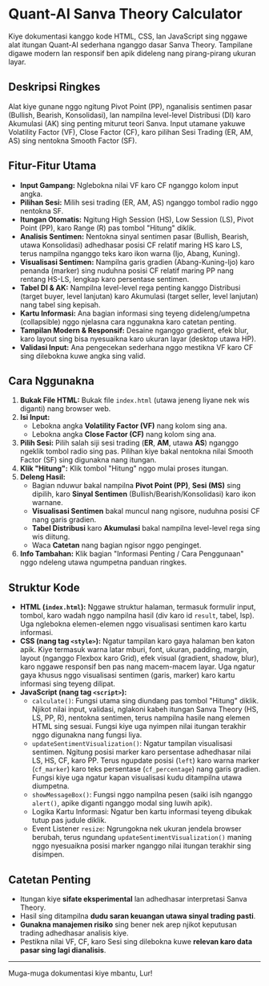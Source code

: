# Quant-AI Sanva Theory Calculator

Kiye dokumentasi kanggo kode HTML, CSS, lan JavaScript sing nggawe alat itungan Quant-AI sederhana nganggo dasar Sanva Theory. Tampilane digawe modern lan responsif ben apik dideleng nang pirang-pirang ukuran layar.

## Deskripsi Ringkes

Alat kiye gunane nggo ngitung Pivot Point (PP), nganalisis sentimen pasar (Bullish, Bearish, Konsolidasi), lan nampilna level-level Distribusi (DI) karo Akumulasi (AK) sing penting miturut teori Sanva. Input utamane yakuwe Volatility Factor (VF), Close Factor (CF), karo pilihan Sesi Trading (ER, AM, AS) sing nentokna Smooth Factor (SF).

## Fitur-Fitur Utama

* **Input Gampang:** Nglebokna nilai VF karo CF nganggo kolom input angka.
* **Pilihan Sesi:** Milih sesi trading (ER, AM, AS) nganggo tombol radio nggo nentokna SF.
* **Itungan Otomatis:** Ngitung High Session (HS), Low Session (LS), Pivot Point (PP), karo Range (R) pas tombol "Hitung" diklik.
* **Analisis Sentimen:** Nentokna sinyal sentimen pasar (Bullish, Bearish, utawa Konsolidasi) adhedhasar posisi CF relatif maring HS karo LS, terus nampilna nganggo teks karo ikon warna (Ijo, Abang, Kuning).
* **Visualisasi Sentimen:** Nampilna garis gradien (Abang-Kuning-Ijo) karo penanda (marker) sing nuduhna posisi CF relatif maring PP nang rentang HS-LS, lengkap karo persentase sentimen.
* **Tabel DI & AK:** Nampilna level-level rega penting kanggo Distribusi (target buyer, level lanjutan) karo Akumulasi (target seller, level lanjutan) nang tabel sing kepisah.
* **Kartu Informasi:** Ana bagian informasi sing teyeng dideleng/umpetna (collapsible) nggo njelasna cara nggunakna karo catetan penting.
* **Tampilan Modern & Responsif:** Desaine nganggo gradient, efek blur, karo layout sing bisa nyesuaikna karo ukuran layar (desktop utawa HP).
* **Validasi Input:** Ana pengecekan sederhana nggo mestikna VF karo CF sing dilebokna kuwe angka sing valid.

## Cara Nggunakna

1.  **Bukak File HTML:** Bukak file `index.html` (utawa jeneng liyane nek wis diganti) nang browser web.
2.  **Isi Input:**
    * Lebokna angka **Volatility Factor (VF)** nang kolom sing ana.
    * Lebokna angka **Close Factor (CF)** nang kolom sing ana.
3.  **Pilih Sesi:** Pilih salah siji sesi trading (**ER**, **AM**, utawa **AS**) nganggo ngeklik tombol radio sing pas. Pilihan kiye bakal nentokna nilai Smooth Factor (SF) sing digunakna nang itungan.
4.  **Klik "Hitung":** Klik tombol "Hitung" nggo mulai proses itungan.
5.  **Deleng Hasil:**
    * Bagian nduwur bakal nampilna **Pivot Point (PP)**, **Sesi (MS)** sing dipilih, karo **Sinyal Sentimen** (Bullish/Bearish/Konsolidasi) karo ikon warnane.
    * **Visualisasi Sentimen** bakal muncul nang ngisore, nuduhna posisi CF nang garis gradien.
    * **Tabel Distribusi** karo **Akumulasi** bakal nampilna level-level rega sing wis diitung.
    * Waca **Catetan** nang bagian ngisor nggo penginget.
6.  **Info Tambahan:** Klik bagian "Informasi Penting / Cara Penggunaan" nggo ndeleng utawa ngumpetna panduan ringkes.

## Struktur Kode

* **HTML (`index.html`):** Nggawe struktur halaman, termasuk formulir input, tombol, karo wadah nggo nampilna hasil (div karo id `result`, tabel, lsp). Uga nglebokna elemen-elemen nggo visualisasi sentimen karo kartu informasi.
* **CSS (nang tag `<style>`):** Ngatur tampilan karo gaya halaman ben katon apik. Kiye termasuk warna latar mburi, font, ukuran, padding, margin, layout (nganggo Flexbox karo Grid), efek visual (gradient, shadow, blur), karo nggawe responsif ben pas nang macem-macem layar. Uga ngatur gaya khusus nggo visualisasi sentimen (garis, marker) karo kartu informasi sing teyeng dilipat.
* **JavaScript (nang tag `<script>`):**
    * `calculate()`: Fungsi utama sing diundang pas tombol "Hitung" diklik. Njikot nilai input, validasi, nglakoni kabeh itungan Sanva Theory (HS, LS, PP, R), nentokna sentimen, terus nampilna hasile nang elemen HTML sing sesuai. Fungsi kiye uga nyimpen nilai itungan terakhir nggo digunakna nang fungsi liya.
    * `updateSentimentVisualization()`: Ngatur tampilan visualisasi sentimen. Ngitung posisi marker karo persentase adhedhasar nilai LS, HS, CF, karo PP. Terus ngupdate posisi (`left`) karo warna marker (`cf_marker`) karo teks persentase (`cf_percentage`) nang garis gradien. Fungsi kiye uga ngatur kapan visualisasi kudu ditampilna utawa diumpetna.
    * `showMessageBox()`: Fungsi nggo nampilna pesen (saiki isih nganggo `alert()`, apike diganti nganggo modal sing luwih apik).
    * Logika Kartu Informasi: Ngatur ben kartu informasi teyeng dibukak tutup pas judule diklik.
    * Event Listener `resize`: Ngrungokna nek ukuran jendela browser berubah, terus ngundang `updateSentimentVisualization()` maning nggo nyesuaikna posisi marker nganggo nilai itungan terakhir sing disimpen.

## Catetan Penting

* Itungan kiye **sifate eksperimental** lan adhedhasar interpretasi Sanva Theory.
* Hasil sing ditampilna **dudu saran keuangan utawa sinyal trading pasti**.
* **Gunakna manajemen risiko** sing bener nek arep njikot keputusan trading adhedhasar analisis kiye.
* Pestikna nilai VF, CF, karo Sesi sing dilebokna kuwe **relevan karo data pasar sing lagi dianalisis**.

---

Muga-muga dokumentasi kiye mbantu, Lur!
